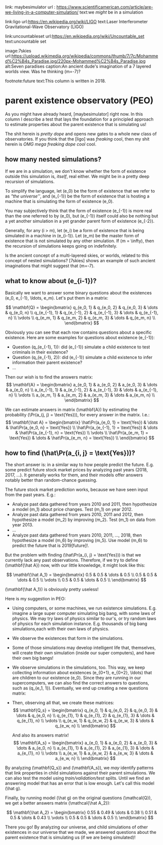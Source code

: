 link: maybesimulator
url : https://www.scientificamerican.com/article/are-we-living-in-a-computer-simulation/
text:we _might_ be in a simulation

link:ligo
url:https://en.wikipedia.org/wiki/LIGO
text:Laser Interferometer Gravitational-Wave Observatory (LIGO)

link:uncountableset
url:https://en.wikipedia.org/wiki/Uncountable_set
text:uncountable set

image:7skies
url:https://upload.wikimedia.org/wikipedia/commons/thumb/7/7c/Mohammed%C2%B4s_Paradise.jpg/220px-Mohammed%C2%B4s_Paradise.jpg
alt:Seven paradises
caption:An ancient dude's imagination of a 7 layered worlds view.  Was he
thinking \(m=-7\)?

footnote:future
text:This column is written in 2018.

# parent existence observatory (PEO)

As you might have already heard, [maybesimulator] right now.  In this column I
describe a test that lays the foundation for a principled approach to estimate
properties about the parent existence that is simulating us!

The shit herein is _pretty dope_ and opens new gates to a whole new class of
observatories.  If you think that the [ligo] was _freaking_ cool, then my shit
herein is _OMG mega freaking dope cool_ cool.

## how many nested simulations?

If we are in a simulation, we don't know whether the form of existence outside
this simulation is, _itself_, real either.  We might be in a pretty deep
recursion of simulations.

To simplify the language, let \(e_0\) be the form of existence that we refer to
as _"the universe''_, and \(e_{-1}\) be the form of existence that is hosting a
machine that is simulating the form of existence \(e_0\).

You may subjectively think that the form of existence \(e_{-1}\) is more real
than the one referred to by \(e_0\), but \(e_{-1}\) itself could also be
nothing but a yet another simulation in a yet grander parent form of existence
\(e_{-2}\).

Generally, for any \(i > m\), let \(e_i\) be a form of existence that is being
simulated in a machine in \(e_{i-1}\).  Let \(e_m\) be the master form of
existence that is not simulated by any other simulation.  If \(m = \infty\),
then the recursion of simulations keeps going on indefinitely.

Is the ancient concept of a multi-layered skies, or worlds, related to this
concept of nested simulations?  [7skies] shows an example of such ancient
imaginations that might suggest that \(m=-7\).

## what to know about \(e_{i-1}\)?

Basically we want to answer some binary questions about the existences \(e_0,
e_{-1}, \ldots, e_m\).  Let's put them in a matrix:

$$
\mathbf{Q} =
\begin{bmatrix}
    q_{e_0, 1} & q_{e_0, 2} & q_{e_0, 3} & \dots & q_{e_0, n} \\
    q_{e_{-1}, 1} & q_{e_{-1}, 2} & q_{e_{-1}, 3} & \dots & q_{e_{-1}, n} \\
    \vdots \\
    q_{e_m, 1} & q_{e_m, 2} & q_{e_m, 3} & \dots & q_{e_m, n} \\
\end{bmatrix}
$$

Obviously you can see that each row contains questions about a specific
existence.  Here are some examples for questions about existence \(e_{-1}\):
  
* Question \(q_{e_{-1}, 1}\): did \(e_{-1}\) simulate a child existence to test
  criminals in their existence?
* Question \(q_{e_{-1}, 2}\): did \(e_{-1}\) simulate a child existence to infer
  information their parent existence?
* ...

Then our _wish_ is to find the answers matrix:
$$
\mathbf{A} =
\begin{bmatrix}
    a_{e_0, 1} & a_{e_0, 2} & a_{e_0, 3} & \dots & a_{e_0, n} \\
    a_{e_{-1}, 1} & a_{e_{-1}, 2} & a_{e_{-1}, 3} & \dots & a_{e_{-1}, n} \\
    \vdots \\
    a_{e_m, 1} & a_{e_m, 2} & a_{e_m, 3} & \dots & a_{e_m, n} \\
\end{bmatrix}
$$

We can estimate answers in matrix \(\mathbf{A}\) by estimating the probability
\(\Pr(a_{j, j} = \text{Yes})\), for every answer in the matrix.  I.e.:
$$
\mathbf{\hat A} =
\begin{bmatrix}
    \hat\Pr(a_{e_0, 1}    = \text{Yes}) & \dots & \hat\Pr(a_{e_0, n} = \text{Yes}) \\
    \hat\Pr(a_{e_{-1}, 1} = \text{Yes}) & \dots & \hat\Pr(a_{e_{-1}, n} = \text{Yes}) \\
    \vdots \\
    \hat\Pr(a_{e_m, 1}    = \text{Yes}) & \dots & \hat\Pr(a_{e_m, n} = \text{Yes}) \\
\end{bmatrix}
$$


## how to find \(\hat\Pr(a_{i, j} = \text{Yes})\)?

The short answer is:  in a similar way to how people predict the future.  E.g.
some predict future stock market prices by analyzing past years (2018, 2017,
...).  It generally works for them, and their models offer answers notably
better than random-chance guessing.

The future stock market prediction works, because we have seen input from the
past years.  E.g.:

+ Analyze past data gathered from years 2010 and 2011, then hypothesize a model
  \(m_1\) about price changes.  Test \(m_1\) on year 2012.  
+ Analyze past data gathered from years 2010, 2011 and 2012, then hypothesize a
  model \(m_2\) by improving  \(m_2\).  Test \(m_1\) on data from year 2013.  
+ ...
+ Analyze past data gathered from years 2010, 2011, ...,  2018, then
  hypothesize a model \(m_6\) by improving  \(m_5\).  Use model \(m_6\) to
  predict the future that is 2019[future]!.  

But the problem with finding \(\hat\Pr(a_{i, j} = \text{Yes})\) is that we
currently lack any past observations.  Therefore, if we try to define
\(\mathbf{\hat A}\) now, with our little knowledge, it might look like this:

$$
\mathbf{\hat A_1} =
\begin{bmatrix}
    0.5 & 0.5 & \dots & 0.5 \\
    0.5 & 0.5 & \dots & 0.5 \\
    \vdots \\
    0.5 & 0.5 & \dots & 0.5 \\
\end{bmatrix}
$$

\(\mathbf{\hat A_1}\) is obviously pretty useless!

Here is my suggestion in PEO:

+ Using computers, or some machines, we run existence simulations.  E.g.
  imagine a large super computer simulating big bang, with some laws of
  physics.  We may try laws of physics similar to our's, or try random laws of
  physics for each simulation instance.  E.g. thousands of big bang
  simulations,each with their own laws of physics.
+ We observe the existences that form in the simulations.
+ Some of those simulations may develop intelligent life that, themselves, will
  create their own simulation (inside our super computers), and have their own
  big bangs!
+ We observe simulations in the simulations, too.  This way, we keep collecting
  information about existences \(e_{0+1}, e_{0+2}, \ldots\) that are children
  to our existence \(e_0\).  Since they are running in our supercomputers, we
  can also find the correct answers to questions, such as \(q_{e_1, 1}\).  Eventually, we end up creating a new questions matrix:
+ Then, observing all that, we create these matrices:
    $$
    \mathbf{Q_s} =
    \begin{bmatrix}
        q_{e_0, 1} & q_{e_0, 2} & q_{e_0, 3} & \dots & q_{e_0, n} \\
        q_{e_{1}, 1} & q_{e_{1}, 2} & q_{e_{1}, 3} & \dots & q_{e_{1}, n} \\
        \vdots \\
        q_{e_w, 1} & q_{e_w, 2} & q_{e_w, 3} & \dots & q_{e_w, n} \\
    \end{bmatrix}
    $$

    And also its answers matrix!
    $$
    \mathbf{A_s} =
    \begin{bmatrix}
        a_{e_0, 1} & a_{e_0, 2} & a_{e_0, 3} & \dots & a_{e_0, n} \\
        a_{e_{1}, 1} & a_{e_{1}, 2} & a_{e_{1}, 3} & \dots & a_{e_{1}, n} \\
        \vdots \\
        a_{e_w, 1} & a_{e_w, 2} & a_{e_w, 3} & \dots & a_{e_w, n} \\
    \end{bmatrix}
    $$

By analyzing \(\mathbf{Q_s}\) and \(\mathbf{A_s}\), we _may_ identify
patterns that link properties in child simulations against their parent
simulations.  We can also test the model using _train/validation/test_ splits.
Until we find an answering model that has an error that is low enough.  Let's
call this model \(\hat g\).

Finally, by running model \(\hat g\) on the original questions \(\mathcal{Q}\),
we get a better answers matrix \(\mathcal{\hat A_2}\):

$$
\mathbf{\hat A_2} =
\begin{bmatrix}
    0.55 & 0.49 & \dots & 0.38 \\
    0.51 & 0.5 & \dots & 0.43 \\
    \vdots \\
    0.5 & 0.5 & \dots & 0.5 \\
\end{bmatrix}
$$

There you go! By analyzing our universe, and child simulations of other
existences in our universe that we made, we answered questions about the parent
existence that is simulating us (if we are being simulated)!
